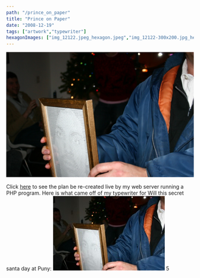 ```yaml
---
path: "/prince_on_paper"
title: "Prince on Paper"
date: "2008-12-19"
tags: ["artwork","typewriter"]
hexagonImages: ["img_12122.jpeg_hexagon.jpeg","img_12122-300x200.jpg_hexagon.jpeg","img_12122.jpg_hexagon.jpeg"]
---
```


 [![](img_12122.jpeg)](img_12122.jpeg)

Click [here](prince.php) to see the plan be re-created live by my web server running a PHP program. Here is what came off of my typewriter for Will this secret santa day at Puny: [![](img_12122-300x200.jpg "img_12122")](img_12122.jpg) 5 
  <!---
  <div class="field field-type-filefield field-field-images" xmlns="http://www.w3.org/1999/xhtml">
      
    <div class="field-items">
            <div class="field-item odd">
                    <a href="http://www.beigerecords.com/joe-old/sites/default/files/img_12122.jpeg" class="imagecache imagecache-square_thumbnail imagecache-imagelink imagecache-square_thumbnail_imagelink"><img src="http://www.beigerecords.com/joe-old/sites/default/files/imagecache/square_thumbnail/img_12122.jpeg" alt="" title="" width="300" height="300" class="imagecache imagecache-square_thumbnail"/></a>        </div>
        </div>
</div> 
Click  <a href="http://beigerecords.com/joe/textfill/prince/prince.php" xmlns="http://www.w3.org/1999/xhtml">here</a>  to see the plan be re-created live by my web server running a PHP program.

Here is what came off of my typewriter for Will this secret santa day at Puny:

 <a href="http://www.beigerecords.com/joe/wp-content/uploads/2008/12/img_12122.jpg" xmlns="http://www.w3.org/1999/xhtml"><img src="http://www.beigerecords.com/joe/wp-content/uploads/2008/12/img_12122-300x200.jpg" alt="" title="img_12122" width="300" height="200" class="alignnone size-medium wp-image-264"/></a> 5
  --->
